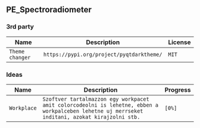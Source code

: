 ## PE_Spectroradiometer


### 3rd party <br />

|  Name | Description | License |
| - | - | - |
| `Theme changer` | `https://pypi.org/project/pyqtdarktheme/` | `MIT` |


### Ideas <br />
|  Name | Description | Progress |
| - | - | - |
| `Workplace` | `Szoftver tartalmazzon egy workpacet amit colorcodeolni is lehetne, ebben a workpalceben lehetne uj merrseket inditani, azokat kirajzolni stb.` | `[0%]` |



